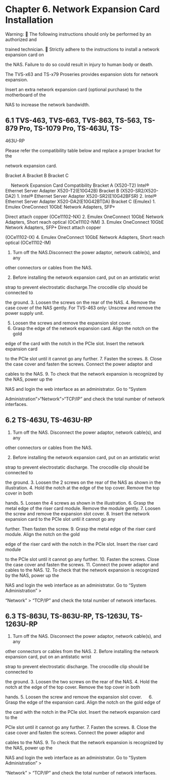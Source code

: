 # Chapter 6.	Network Expansion Card Installation

 Warning: 
	The following instructions should only be performed by an authorized and 

trained technician. 
	Strictly adhere to the instructions to install a network expansion card on 

the NAS. Failure to do so could result in injury to human body or death.

The TVS-x63 and TS-x79 Proseries provides expansion slots for network expansion. 

Insert an extra network expansion card (optional purchase) to the motherboard of the 

NAS to increase the network bandwidth. 


## 6.1	TVS-463, TVS-663, TVS-863, TS-563, TS-879 Pro, TS-1079 Pro, TS-463U, TS-

463U-RP

Please refer the compatibility table below and replace a proper bracket for the 

network expansion card.
 	 	 
Bracket A	Bracket B	Bracket C

 
	Network Expansion Card Compatibility
Bracket A (X520-T2)	Intel® Ethernet Server Adapter X520-T2(E10G42B)
Bracket B
(X520-SR2/X520-DA2)	1.	Intel® Ethernet Server Adapter X520-SR2(E10G42BFSR)
2.	Intel® Ethernet Server Adapter X520-DA2(E10G42BTDA)
Bracket C (Emulex)	1.	Emulex OneConnect 10GbE Network Adapters, SFP+ 

Direct attach copper (OCe11102-NX)
2.	Emulex OneConnect 10GbE Network Adapters, Short reach optical (OCe11102-NM)
3.	Emulex OneConnect 10GbE Network Adapters, SFP+ Direct attach copper 

(OCe11102-IX)
4.	Emulex OneConnect 10GbE Network Adapters, Short reach optical (OCe11102-IM)

1.	Turn off the NAS.Disconnect the power adaptor, network cable(s), and any 

other connectors or cables from the NAS. 

2.	Before installing the network expansion card, put on an antistatic wrist 

strap to prevent electrostatic discharge.The crocodile clip should be connected to 

the ground. 
3.	Loosen the screws on the rear of the NAS. 
4.	Remove the case cover of the NAS gently. 
For TVS-463 only: Unscrew and remove the power supply unit.

5.	Loosen the screws and remove the expansion slot cover. 
6.	Grasp the edge of the network expansion card. Align the notch on the gold 

edge of the card with the notch in the PCIe slot. Insert the network expansion card 

to the PCIe slot until it cannot go any further.
7.	Fasten the screws.
8.	Close the case cover and fasten the screws. Connect the power adaptor and 

cables to the NAS. 
9.	To check that the network expansion is recognized by the NAS, power up the 

NAS and login the web interface as an administrator. Go to “System 

Administration”>“Network”>“TCP/IP” and check the total number of network interfaces. 

## 6.2	TS-463U, TS-463U-RP

1.	Turn off the NAS. Disconnect the power adaptor, network cable(s), and any 

other connectors or cables from the NAS.

2.	Before installing the network expansion card, put on an antistatic wrist 

strap to prevent electrostatic discharge. The crocodile clip should be connected to 

the ground.
3.	Loosen the 2 screws on the rear of the NAS as shown in the illustration.
4.	Hold the notch at the edge of the top cover. Remove the top cover in both 

hands.
5.	Loosen the 4 screws as shown in the illustration. 
6.	Grasp the metal edge of the riser card module. Remove the module gently. 
7.	Loosen the screw and remove the expansion slot cover. 
8.	Insert the network expansion card to the PCIe slot until it cannot go any 

further. Then fasten the screw.
9.	Grasp the metal edge of the riser card module. Align the notch on the gold 

edge of the riser card with the notch in the PCIe slot. Insert the riser card module 

to the PCIe slot until it cannot go any further.
10.	Fasten the screws. Close the case cover and fasten the screws. 
11.	Connect the power adaptor and cables to the NAS. 
12.	To check that the network expansion is recognized by the NAS, power up the 

NAS and login the web interface as an administrator. Go to “System Administration” > 

“Network” > “TCP/IP” and check the total number of network interfaces.
 

## 6.3	TS-863U, TS-863U-RP, TS-1263U, TS-1263U-RP

1.	Turn off the NAS. Disconnect the power adaptor, network cable(s), and any 

other connectors or cables from the NAS.
2.	Before installing the network expansion card, put on an antistatic wrist 

strap to prevent electrostatic discharge. The crocodile clip should be connected to 

the ground. 
3.	Loosen the two screws on the rear of the NAS. 
4.	Hold the notch at the edge of the top cover. Remove the top cover in both 

hands. 
5.	Loosen the screw and remove the expansion slot cover. 
 
6.	Grasp the edge of the expansion card. Align the notch on the gold edge of 

the card with the notch in the PCIe slot. Insert the network expansion card to the 

PCIe slot until it cannot go any further. 
7.	Fasten the screws.
8.	Close the case cover and fasten the screws. Connect the power adaptor and 

cables to the NAS. 
9.	To check that the network expansion is recognized by the NAS, power up the 

NAS and login the web interface as an administrator. Go to “System Administration” > 

“Network” > “TCP/IP” and check the total number of network interfaces.